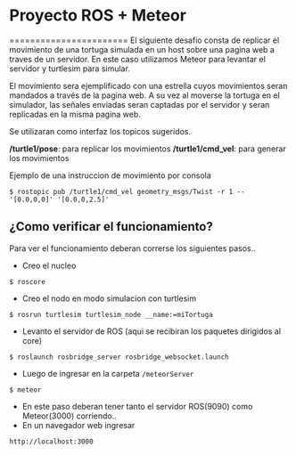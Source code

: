 # Proyecto ROS + Meteor
=======================
El siguiente desafio consta de replicar el movimiento de una tortuga simulada en un host sobre una pagina web a traves de un servidor. En este caso utilizamos Meteor para levantar el servidor y turtlesim para simular.

El movimiento sera ejemplificado con una estrella cuyos movimientos seran mandados a través de la pagina web. A su vez al moverse la tortuga en el simulador, las señales enviadas seran captadas por el servidor y seran replicadas en la misma pagina web.

Se utilizaran como interfaz los topicos sugeridos.

**/turtle1/pose**: para replicar los movimientos
**/turtle1/cmd_vel**: para generar los movimientos

Ejemplo de una instruccion de movimiento por consola 
```
$ rostopic pub /turtle1/cmd_vel geometry_msgs/Twist -r 1 -- '[0.0,0,0]' '[0.0,0,2.5]'
```


## ¿Como verificar el funcionamiento?
Para ver el funcionamiento deberan correrse los siguientes pasos..

* Creo el nucleo
```
$ roscore
```

* Creo el nodo en modo simulacion con turtlesim
```
$ rosrun turtlesim turtlesim_node __name:=miTortuga
```

* Levanto el servidor de ROS (aqui se recibiran los paquetes dirigidos al core)
```
$ roslaunch rosbridge_server rosbridge_websocket.launch
```

* Luego de ingresar en la carpeta ```/meteorServer```
```
$ meteor
```

* En este paso deberan tener tanto el servidor ROS(9090) como Meteor(3000) corriendo..
* En un navegador web ingresar
```
http://localhost:3000
```
